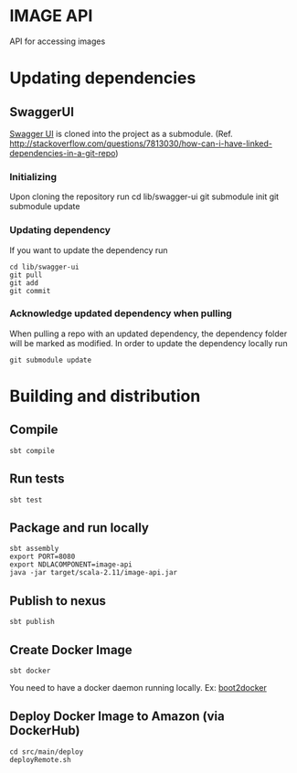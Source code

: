 # IMAGE API 
API for accessing images

# Updating dependencies

## SwaggerUI
[Swagger UI](https://github.com/swagger-api/swagger-ui) is cloned into the project as a submodule. (Ref. http://stackoverflow.com/questions/7813030/how-can-i-have-linked-dependencies-in-a-git-repo)

### Initializing
Upon cloning the repository run
    cd lib/swagger-ui
    git submodule init
    git submodule update

### Updating dependency
If you want to update the dependency run

    cd lib/swagger-ui
    git pull
    git add
    git commit
    
### Acknowledge updated dependency when pulling
When pulling a repo with an updated dependency, the dependency folder will be marked as modified. In order to update the dependency locally run

    git submodule update

# Building and distribution

## Compile
    sbt compile

## Run tests
    sbt test

## Package and run locally
    sbt assembly
    export PORT=8080
    export NDLACOMPONENT=image-api
    java -jar target/scala-2.11/image-api.jar

## Publish to nexus
    sbt publish

## Create Docker Image
    sbt docker

You need to have a docker daemon running locally. Ex: [boot2docker](http://boot2docker.io/)

## Deploy Docker Image to Amazon (via DockerHub)
    cd src/main/deploy  
    deployRemote.sh

